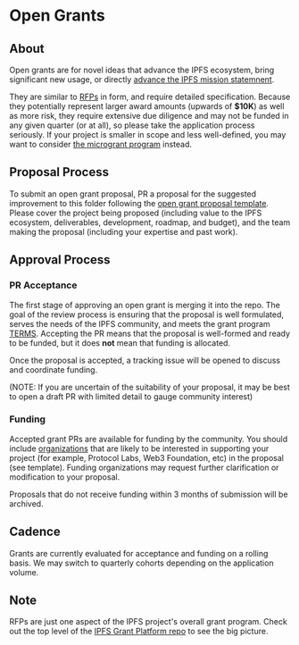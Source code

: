 # Open Grants

## About
Open grants are for novel ideas that advance the IPFS ecosystem, bring significant new usage, or directly [advance the IPFS mission statemnent](https://github.com/ipfs/roadmap#ipfs-mission-statement).

They are similar to [RFPs](../rpfs) in form, and require detailed specification. Because they potentially represent larger award amounts (upwards of **$10K**) as well as more risk, they require extensive due diligence and may not be funded in any given quarter (or at all), so please take the application process seriously. If your project is smaller in scope and less well-defined, you may want to consider [the microgrant program](../MICROGRANTS.md) instead.

## Proposal Process
To submit an open grant proposal, PR a proposal for the suggested improvement to this folder following the [open grant proposal template](open-proposal-template.md). Please cover the project being proposed (including value to the IPFS ecosystem, deliverables, development, roadmap, and budget), and the team making the proposal (including your expertise and past work).

## Approval Process
### PR Acceptance
The first stage of approving an open grant is merging it into the repo. The goal of the review process is ensuring that the proposal is well formulated, serves the needs of the IPFS community, and meets the grant program [TERMS](../TERMS.md). Accepting the PR means that the proposal is well-formed and ready to be funded, but it does **not** mean that funding is allocated.

Once the proposal is accepted, a tracking issue will be opened to discuss and coordinate funding.

(NOTE: If you are uncertain of the suitability of your proposal, it may be best to open a draft PR with limited detail to gauge community interest)

### Funding
Accepted grant PRs are available for funding by the community. You should include [organizations](../FUNDING.md) that are likely to be interested in supporting your project (for example, Protocol Labs, Web3 Foundation, etc) in the proposal (see template). Funding organizations may request further clarification or modification to your proposal.

Proposals that do not receive funding within 3 months of submission will be archived.

## Cadence
Grants are currently evaluated for acceptance and funding on a rolling basis. We may switch to quarterly cohorts depending on the application volume.

## Note
RFPs are just one aspect of the IPFS project's overall grant program. Check out the top level of the [IPFS Grant Platform repo](https://github.com/ipfs/devgrants) to see the big picture.
